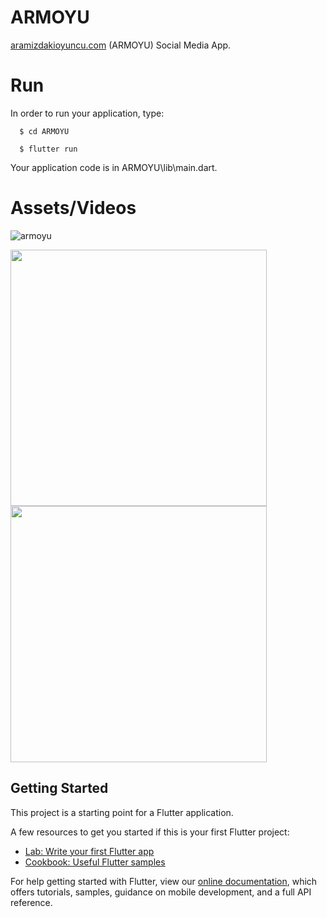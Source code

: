 # ARMOYU

[aramizdakioyuncu.com](https://aramizdakioyuncu.com/) (ARMOYU) Social Media App.

# Run

In order to run your application, type:

<!--START_SECTION:waka-->
```text
  $ cd ARMOYU
```
<!--END_SECTION:waka-->


<!--START_SECTION:waka-->
```text
  $ flutter run
```
<!--END_SECTION:waka-->

Your application code is in ARMOYU\lib\main.dart.

# Assets/Videos
![armoyu](https://user-images.githubusercontent.com/57798484/180553311-522c0d21-3526-4f5c-9cc0-7b36489039a1.png)


<div>
  <img src="https://user-images.githubusercontent.com/57798484/180554342-26d9e461-dd50-437d-b4ca-817033a30724.png" width="410"/>
  <img src="https://user-images.githubusercontent.com/57798484/180554432-cda8b26b-f87b-43f1-b157-2cafae85f6ba.png" width="410"/>
</div>



## Getting Started

This project is a starting point for a Flutter application.

A few resources to get you started if this is your first Flutter project:

- [Lab: Write your first Flutter app](https://flutter.dev/docs/get-started/codelab)
- [Cookbook: Useful Flutter samples](https://flutter.dev/docs/cookbook)

For help getting started with Flutter, view our
[online documentation](https://flutter.dev/docs), which offers tutorials,
samples, guidance on mobile development, and a full API reference.

